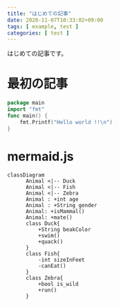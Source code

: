 ```yaml
---
title: "はじめての記事"
date: 2020-11-07T10:33:02+09:00
tags: [ example, test ]
categories: [ test ]
---
```


はじめての記事です。

<!-- more -->

# 最初の記事

```go
package main
import "fmt"
func main() {
    fmt.Printf("Hello world !!\n")
}
```

# mermaid.js

<script src="https://cdnjs.cloudflare.com/ajax/libs/mermaid/8.4.4/mermaid.min.js"></script>
<script>
    window.onload = function() {
        mermaid.init(undefined, ".language-mermaid");
    };
</script>

```mermaid
classDiagram
      Animal <|-- Duck
      Animal <|-- Fish
      Animal <|-- Zebra
      Animal : +int age
      Animal : +String gender
      Animal: +isMammal()
      Animal: +mate()
      class Duck{
          +String beakColor
          +swim()
          +quack()
      }
      class Fish{
          -int sizeInFeet
          -canEat()
      }
      class Zebra{
          +bool is_wild
          +run()
      }
```

